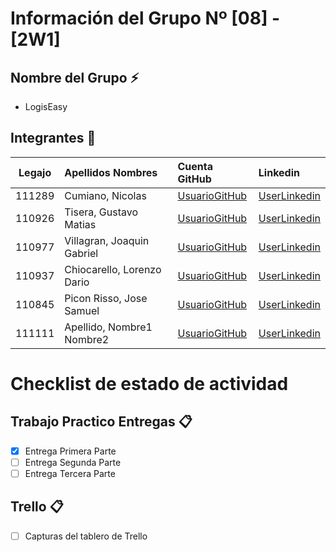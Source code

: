 # Información del Grupo Nº [08] - [2W1]


## Nombre del Grupo :zap:

* LogisEasy


## Integrantes :busts_in_silhouette:

| Legajo| Apellidos Nombres  | Cuenta GitHub | Linkedin
| :------: | :-------- | :-------- | :-------- |
| 111289 | Cumiano,  Nicolas |[UsuarioGitHub](https://github.com/FedericoCumiano)|[UserLinkedin](https://www.linkedin.com/in/fede-cumiano/)|
| 110926 | Tisera, Gustavo Matias |[UsuarioGitHub](https://github.com/Gustavotisera)|[UserLinkedin](https://ar.linkedin.com/)|
| 110977 | Villagran, Joaquin Gabriel |[UsuarioGitHub](https://github.com/VillagranJoaquin)|[UserLinkedin](https://ar.linkedin.com/)|
| 110937 | Chiocarello, Lorenzo Dario |[UsuarioGitHub](https://github.com/LorenzoChiocarello)|[UserLinkedin](https://ar.linkedin.com/)|
| 110845 | Picon Risso, Jose Samuel |[UsuarioGitHub](https://github.com/samuelpiconrisso)|[UserLinkedin](https://ar.linkedin.com/)|
| 111111 | Apellido, Nombre1 Nombre2 |[UsuarioGitHub](https://github.com/xxxx)|[UserLinkedin](https://ar.linkedin.com/)|


# Checklist de estado de actividad

## Trabajo Practico Entregas :clipboard:
- [x] Entrega Primera Parte
- [ ] Entrega Segunda Parte
- [ ] Entrega Tercera Parte

## Trello :clipboard:
- [ ] Capturas del tablero de Trello
